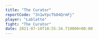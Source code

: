 ```yaml
---
title: "The Curator"
reportCode: "3n1wYpcTb84QrmFj"
player: "Lablatte"
fight: "The Curator"
date: 2021-07-18T18:55:34.719000+00:00
---
```


